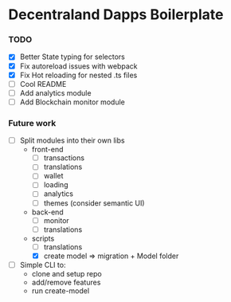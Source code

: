 # Decentraland Dapps Boilerplate

### TODO

* [x] Better State typing for selectors
* [x] Fix autoreload issues with webpack
* [x] Fix Hot reloading for nested .ts files
* [ ] Cool README
* [ ] Add analytics module
* [ ] Add Blockchain monitor module

### Future work

* [ ] Split modules into their own libs
  * front-end
    * [ ] transactions
    * [ ] translations
    * [ ] wallet
    * [ ] loading
    * [ ] analytics
    * [ ] themes (consider semantic UI)
  * back-end
    * [ ] monitor
    * [ ] translations
  * scripts
    * [ ] translations
    * [x] create model => migration + Model folder
* [ ] Simple CLI to:
  * clone and setup repo
  * add/remove features
  * run create-model
